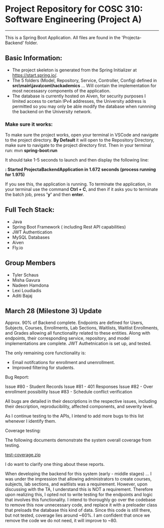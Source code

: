 # Project Repository for COSC 310: Software Engineering (Project A) 

--- 

This is a Spring Boot Application. All files are found in the 'Projecta-Backend' folder. 

## Basic Information: 

- The project skeleton is generated from the Spring Initializer at https://start.spring.io/.
- The 5 folders (Model, Repository, Service, Controller, Config) defined in **src\main\java\com\hackademics** ... Will contain the implementation for most necessasry components of the application.
- The database is currently hosted on Aiven, for security purposes I limited access to certain IPv4 addresses, the University address is permitted so you may only be able modify the database when runnning the backend on the University network.

### Make sure it works: 
To make sure the project works, open your terminal in VSCode and navigate to the project directory. **By Default** it will open to the Repository Directory, make sure to navigate to the project directory first. Then in your terminal run: mvn **spring-boot:run** 

It should take 1-5 seconds to launch and then display the following line: 

**: Started ProjectaBackendApplication in 1.672 seconds (process running for 1.975)**

If you see this, the application is running. To terminate the application, in your terminal use the command **Ctrl + C**, and then if it asks you to terminate the batch job, press **'y'** and then **enter**. 

## Full Tech Stack: 
- Java
- Spring Boot Framework ( including Rest API capabilities)
- JWT Authentication
- MySQL Databases
- Aiven
- Fly.io

## Group Members 
- Tyler Schaus 
- Misha Gavura
- Nadeen Hamdona
- Lexi Loudiadis
- Aditi Bajaj

## March 28 (Milestone 3) Update 

Approx. 90% of Backend complete. 
Endpoints are defined for Users, Subjects, Courses, Enrollments, Lab Sections, Waitlists, Waitlist Enrollments, and Grades allowing all functionality related to these entities. 
Along with endpoints, their corresponding service, repository, and model implementations are complete. 
JWT Authetnication is set up, and tested. 

The only remaining core functionality is: 
- Email notifcations for enrollment and unenrollment.
- Improved filtering for students.

Bug Report: 

Issue #80 - Student Records
Issue #81 - 401 Responses
Issue #82 - Over enrollment possibility 
Issue #83 - Schedule conflict verification 

All bugs are detailed in their descriptions in the respective issues, including their description, reproducibility, affected components, and severity level. 

As I continue testing to the APIs, I intend to add more bugs to this list whenever I identify them. 

Coverage testing: 

The following documents demonstrate the system overall coverage from testing. 


[test-coverage.zip](https://github.com/user-attachments/files/19515951/test-coverage.zip)

I do want to clarify one thing about these reports.

When developing the backend for this system (early - middle stages) ... I was under the impression that allowing administrators to create courses, subjects, lab sections, and waitlists was a requirement. However, upon discussing with the TA, I understand this is NOT a requirement. Therefore upon realizing this, I opted not to write testing for the endpoints and logic that involves this functionality. I intend to thoroughly go over the codebase to remove this now unnecessary code, and replace it with a preloader class that preloads the database this kind of data. Since this code is still there, but not tested, coverage lies around ~60%. I am confident that once we remove the code we do not need, it will improve to ~80. 





